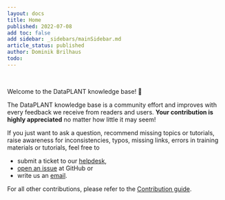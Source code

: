 ```yaml
---
layout: docs
title: Home
published: 2022-07-08
add toc: false
add sidebar: _sidebars/mainSidebar.md
article_status: published
author: Dominik Brilhaus
todo:
---
```


<br>

Welcome to the DataPLANT knowledge base! 👋

The DataPLANT knowledge base is a community effort and improves with every feedback we receive from readers and users.
**Your contribution is highly appreciated** no matter how little it may seem!

If you just want to ask a question, recommend missing topics or tutorials, raise awareness for inconsistencies, typos, missing links, errors in training materials or tutorials, feel free to

- submit a ticket to our [helpdesk](https://helpdesk.nfdi4plants.org/?topic=ResearchDataManagement_Teaching),
- [open an issue](https://github.com/nfdi4plants/nfdi4plants.knowledgebase/issues/new/) at GitHub or
- write us an <a href="javascript:location='mailto:\u0069\u006e\u0066\u006f\u0040\u006e\u0066\u0064\u0069\u0034\u0070\u006c\u0061\u006e\u0074\u0073\u002e\u006f\u0072\u0067';void 0">email</a>.

For all other contributions, please refer to the [Contribution guide](https://github.com/nfdi4plants/nfdi4plants.knowledgebase/tree/main/src#readme).
